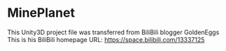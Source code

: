 # MinePlanet
This Unity3D project file was transferred from BiliBili blogger GoldenEggs
This is his BiliBili homepage URL: https://space.bilibili.com/13337125

